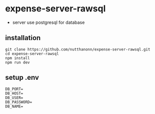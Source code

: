 # expense-server-rawsql

- server use postgresql for database

## installation

```
git clone https://github.com/nutthanonn/expense-server-rawsql.git
cd expense-server-rawsql
npm install
npm run dev
```

## setup .env

```
DB_PORT=
DB_HOST=
DB_USER=
DB_PASSWORD=
DB_NAME=
```
